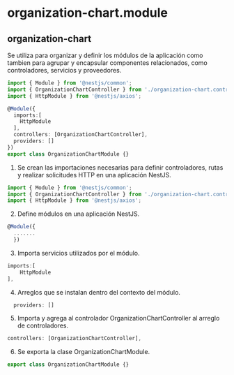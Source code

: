 # organization-chart.module
## organization-chart
Se utiliza para organizar y definir los módulos de la aplicación como tambien para agrupar y encapsular componentes relacionados, como controladores, servicios y proveedores.
```ts
import { Module } from '@nestjs/common';
import { OrganizationChartController } from './organization-chart.controller';
import { HttpModule } from '@nestjs/axios';

@Module({
  imports:[
    HttpModule
  ],
  controllers: [OrganizationChartController],
  providers: []
})
export class OrganizationChartModule {}
```
1. Se crean las importaciones necesarias para definir controladores, rutas y realizar solicitudes HTTP en una aplicación NestJS.
```ts
import { Module } from '@nestjs/common';
import { OrganizationChartController } from './organization-chart.controller';
import { HttpModule } from '@nestjs/axios';
```
2. Define módulos en una aplicación NestJS.
```ts
@Module({
  .......
  })
```
3. Importa servicios utilizados por el módulo.
```ts
imports:[
    HttpModule
],
```
4. Arreglos que se instalan dentro del contexto del módulo.
```ts
  providers: []
```
5. Importa y agrega al controlador OrganizationChartController al arreglo de controladores.
```ts
controllers: [OrganizationChartController],
```
6. Se exporta la clase OrganizationChartModule.
```ts
export class OrganizationChartModule {}
```
